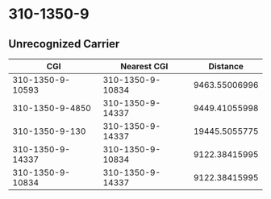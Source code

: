 # 310-1350-9
## Unrecognized Carrier


| CGI | Nearest CGI | Distance |
|-----|-------------|----------|
| 310-1350-9-10593 | 310-1350-9-10834 | 9463.55006996 |
| 310-1350-9-4850 | 310-1350-9-14337 | 9449.41055998 |
| 310-1350-9-130 | 310-1350-9-14337 | 19445.5055775 |
| 310-1350-9-14337 | 310-1350-9-10834 | 9122.38415995 |
| 310-1350-9-10834 | 310-1350-9-14337 | 9122.38415995 |

